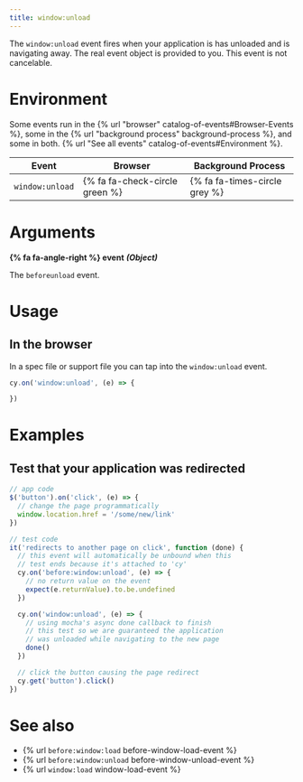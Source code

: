 ```yaml
---
title: window:unload
---
```


The `window:unload` event fires when your application is has unloaded and is navigating away. The real event object is provided to you. This event is not cancelable.

# Environment

Some events run in the {% url "browser" catalog-of-events#Browser-Events %}, some in the {% url "background process" background-process %}, and some in both. {% url "See all events" catalog-of-events#Environment %}.

Event | Browser | Background Process
--- | --- | ---
`window:unload` | {% fa fa-check-circle green %} | {% fa fa-times-circle grey %}

# Arguments

**{% fa fa-angle-right %} event** ***(Object)***

The `beforeunload` event.

# Usage

## In the browser

In a spec file or support file you can tap into the `window:unload` event.

```javascript
cy.on('window:unload', (e) => {

})
```

# Examples

## Test that your application was redirected

```javascript
// app code
$('button').on('click', (e) => {
  // change the page programmatically
  window.location.href = '/some/new/link'
})

// test code
it('redirects to another page on click', function (done) {
  // this event will automatically be unbound when this
  // test ends because it's attached to 'cy'
  cy.on('before:window:unload', (e) => {
    // no return value on the event
    expect(e.returnValue).to.be.undefined
  })

  cy.on('window:unload', (e) => {
    // using mocha's async done callback to finish
    // this test so we are guaranteed the application
    // was unloaded while navigating to the new page
    done()
  })

  // click the button causing the page redirect
  cy.get('button').click()
})
```

# See also

- {% url `before:window:load` before-window-load-event %}
- {% url `before:window:unload` before-window-unload-event %}
- {% url `window:load` window-load-event %}

